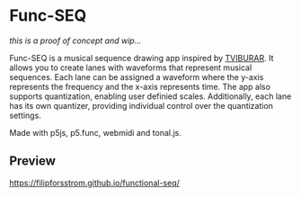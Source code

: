# Func-SEQ

*this is a proof of concept and wip...*

Func-SEQ is a musical sequence drawing app inspired by [TVIBURAR](https://github.com/linusschrab/tviburar). It allows you to create lanes with waveforms that represent musical sequences. Each lane can be assigned a waveform where the y-axis represents the frequency and the x-axis represents time. The app also supports quantization, enabling user definied scales. Additionally, each lane has its own quantizer, providing individual control over the quantization settings.

Made with p5js, p5.func, webmidi and tonal.js.

## Preview

https://filipforsstrom.github.io/functional-seq/
